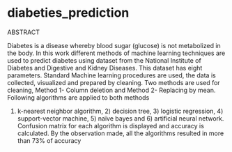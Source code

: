 # diabeties_prediction

ABSTRACT

Diabetes is a disease whereby blood sugar (glucose) is not metabolized in the body. In this
work different methods of machine learning techniques are used to predict diabetes using
dataset from the National Institute of Diabetes and Digestive and Kidney Diseases. This
dataset has eight parameters. Standard Machine learning procedures are used, the data is
collected, visualized and prepared by cleaning. Two methods are used for cleaning,
Method 1- Column deletion and Method 2- Replacing by mean.
Following algorithms are applied to both methods
1) k-nearest neighbor algorithm, 2) decision tree, 3) logistic regression, 4) support-vector
machine, 5) naïve bayes and 6) artificial neural network.
Confusion matrix for each algorithm is displayed and accuracy is calculated. By the
observation made, all the algorithms resulted in more than 73% of accuracy
